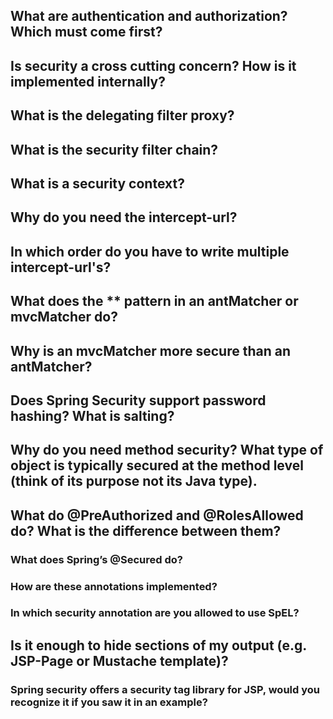 ## What are authentication and authorization? Which must come first?
## Is security a cross cutting concern? How is it implemented internally?
## What is the delegating filter proxy?
## What is the security filter chain?
## What is a security context?
## Why do you need the intercept-url?
## In which order do you have to write multiple intercept-url's?
## What does the ** pattern in an antMatcher or mvcMatcher do?
## Why is an mvcMatcher more secure than an antMatcher?
## Does Spring Security support password hashing? What is salting?
## Why do you need method security? What type of object is typically secured at the method level (think of its purpose not its Java type).
## What do @PreAuthorized and @RolesAllowed do? What is the difference between them?
### What does Spring’s @Secured do?
### How are these annotations implemented?
### In which security annotation are you allowed to use SpEL?
## Is it enough to hide sections of my output (e.g. JSP-Page or Mustache template)?
### Spring security offers a security tag library for JSP, would you recognize it if you saw it in an example?